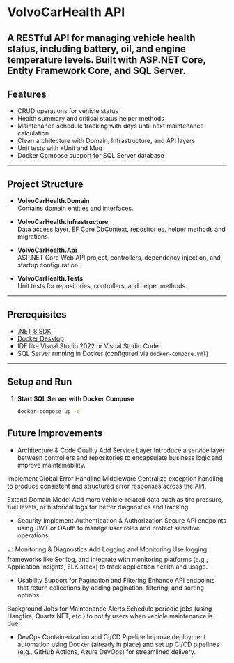 # VolvoCarHealth API

A RESTful API for managing vehicle health status, including battery, oil, and engine temperature levels. Built with ASP.NET Core, Entity Framework Core, and SQL Server.
---

## Features

- CRUD operations for vehicle status
- Health summary and critical status helper methods
- Maintenance schedule tracking with days until next maintenance calculation
- Clean architecture with Domain, Infrastructure, and API layers
- Unit tests with xUnit and Moq
- Docker Compose support for SQL Server database

---

## Project Structure

- **VolvoCarHealth.Domain**  
  Contains domain entities and interfaces.

- **VolvoCarHealth.Infrastructure**  
  Data access layer, EF Core DbContext, repositories, helper methods and migrations.

- **VolvoCarHealth.Api**  
  ASP.NET Core Web API project, controllers, dependency injection, and startup configuration.

- **VolvoCarHealth.Tests**  
  Unit tests for repositories, controllers, and helper methods.

---

## Prerequisites

- [.NET 8 SDK](https://dotnet.microsoft.com/en-us/download/dotnet/8.0)
- [Docker Desktop](https://www.docker.com/products/docker-desktop)
- IDE like Visual Studio 2022 or Visual Studio Code
- SQL Server running in Docker (configured via `docker-compose.yml`)

---

## Setup and Run

1. **Start SQL Server with Docker Compose**

   ```bash
   docker-compose up -d


## Future Improvements

- Architecture & Code Quality
Add Service Layer
Introduce a service layer between controllers and repositories to encapsulate business logic and improve maintainability.

Implement Global Error Handling Middleware
Centralize exception handling to produce consistent and structured error responses across the API.

Extend Domain Model
Add more vehicle-related data such as tire pressure, fuel levels, or historical logs for better diagnostics and tracking.

- Security
Implement Authentication & Authorization
Secure API endpoints using JWT or OAuth to manage user roles and protect sensitive operations.

📈 Monitoring & Diagnostics
Add Logging and Monitoring
Use logging frameworks like Serilog, and integrate with monitoring platforms (e.g., Application Insights, ELK stack) to track application health and usage.

- Usability
Support for Pagination and Filtering
Enhance API endpoints that return collections by adding pagination, filtering, and sorting options.

Background Jobs for Maintenance Alerts
Schedule periodic jobs (using Hangfire, Quartz.NET, etc.) to notify users when vehicle maintenance is due.

- DevOps
Containerization and CI/CD Pipeline
Improve deployment automation using Docker (already in place) and set up CI/CD pipelines (e.g., GitHub Actions, Azure DevOps) for streamlined delivery.
